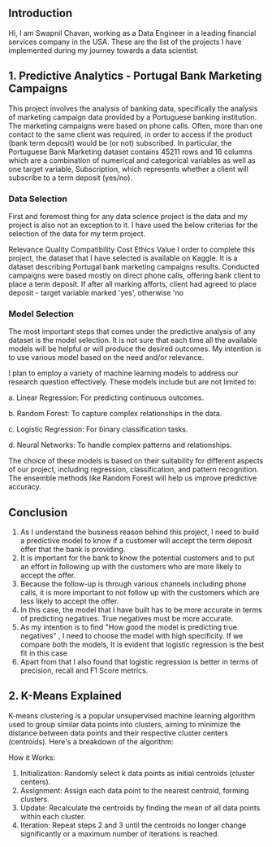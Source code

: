 ## Introduction
Hi, I am Swapnil Chavan, working as a Data Engineer in a leading financial services company in the USA. These are the list of the projects I have implemented during my journey towards a data scientist.
## 1. Predictive Analytics - Portugal Bank Marketing Campaigns 
This project involves the analysis of banking data, specifically the analysis of marketing campaign data provided by a Portuguese banking institution. The marketing campaigns were based on phone calls. Often, more than one contact to the same client was required, in order to access if the product (bank term deposit) would be (or not) subscribed. In particular, the Portuguese Bank Marketing dataset contains 45211 rows and 16 columns which are a combination of numerical and categorical variables as well as one target variable, Subscription, which represents whether a client will subscribe to a term deposit (yes/no).
### Data Selection
First and foremost thing for any data science project is the data and my project is also not an exception to it. I have used the below criterias for the selection of the data for my term project.

Relevance
Quality
Compatibility
Cost
Ethics
Value
I order to complete this project, the dataset that I have selected is available on Kaggle. It is a dataset describing Portugal bank marketing campaigns results. Conducted campaigns were based mostly on direct phone calls, offering bank client to place a term deposit. If after all marking afforts, client had agreed to place deposit - target variable marked 'yes', otherwise 'no
### Model Selection
The most important steps that comes under the predictive analysis of any dataset is the model selection. It is not sure that each time all the available models will be helpful or will produce the desired outcomes. My intention is to use various model based on the need and/or relevance.

I plan to employ a variety of machine learning models to address our research question effectively. These models include but are not limited to:

a. Linear Regression: For predicting continuous outcomes.

b. Random Forest: To capture complex relationships in the data.

c. Logistic Regression: For binary classification tasks.

d. Neural Networks: To handle complex patterns and relationships.

The choice of these models is based on their suitability for different aspects of our project, including regression, classification, and pattern recognition. The ensemble methods like Random Forest will help us improve predictive accuracy.
## Conclusion
1. As I understand the business reason behind this project, I need to build a predictive model to know if a customer will accept the term deposit offer that the bank is providing.
2. It is important for the bank to know the potential customers and to put an effort in following up with the customers who are more likely to accept the offer.
3. Because the follow-up is through various channels including phone calls, it is more important to not follow up with the customers which are less likely to accept the offer.
4. In this case, the model that I have built has to be more accurate in terms of predicting negatives. True negatives must be more accurate.
5. As my intention is to find "How good the model is predicting true negatives" , I need to choose the model with high specificity. If we compare both the models, It is evident that logistic regression is the best fit in this case
6. Apart from that I also found that logistic regression is better in terms of precision, recall and F1 Score metrics.
## 2. K-Means Explained
K-means clustering is a popular unsupervised machine learning algorithm used to group similar data points into clusters, aiming to minimize the distance between data points and their respective cluster centers (centroids). 
Here's a breakdown of the algorithm:

How it Works:
1. Initialization: Randomly select k data points as initial centroids (cluster centers). 
2. Assignment: Assign each data point to the nearest centroid, forming clusters. 
3. Update: Recalculate the centroids by finding the mean of all data points within each cluster. 
4. Iteration: Repeat steps 2 and 3 until the centroids no longer change significantly or a maximum number of iterations is reached.
